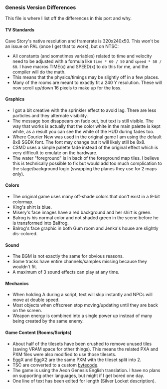 ### Genesis Version Differences
This file is where I list off the differences in this port and why.

#### TV Standards
Cave Story's native resolution and framerate is 320x240x50. This won't be an issue on PAL (once I get that to work), but on NTSC:
 - All constants (and sometimes variables) related to time and velocity need to be adjusted with a formula like `time * 60 / 50` and `speed * 50 / 60`. I have macros TIME(x) and SPEED(x) to do this for me, and the compiler will do the math.
 - This means that the physics/timings may be slightly off in a few places.
 - Many of the rooms are meant to exactly fit a 240 Y resolution. These will now scroll up/down 16 pixels to make up for the loss.

#### Graphics
 - I got a bit creative with the sprinkler effect to avoid lag. There are less particles and they alternate visibility.
 - The message box disappears on fade out, but text is still visible. The way that works is actually that the color white in the main palette is kept white, as a result you can see the white of the HUD during fades too.
 - Where Courier New was used in the original game I am using the default 8x8 SGDK font. The font may change but it will likely still be 8x8.
 - CSMD uses a simple palette fade instead of the original effect which is very difficult to emulate on the hardware.
 - The water "foreground" is in back of the foreground map tiles. I believe this is technically possible to fix but would add too much complication to the stage/background logic (swapping the planes they use for 2 maps only).

#### Colors
 - The original game uses many off-shade colors that don't exist in a 9-bit colormap.
 - King's shirt is blue.
 - Misery's face images have a red background and her shirt is green.
 - Balrog is his normal color and not shaded green in the scene before he is transformed into Balfrog.
 - Balrog's face graphic in both Gum room and Jenka's house are slightly dis-colored.

#### Sound
 - The BGM is not exactly the same for obvious reasons.
 - Some tracks have entire channels/samples missing because they wouldn't fit.
 - A maximum of 3 sound effects can play at any time.

#### Mechanics
 - When holding A during a script, text will skip instantly and NPCs will move at double speed.
 - Most objects when offscreen stop moving/updating until they are back on the screen.
 - Weapon energy is combined into a single power up instead of many being created by the same enemy.

#### Game Content (Rooms/Scripts)
 - About half of the tilesets have been crushed to remove unused tiles (saving VRAM space for other things). This means the related PXA and PXM files were also modified to use those tilesets.
 - EggX and EggX2 are the same PXM with the tileset split into 2.
 - TSC are converted to a custom [bytecode](../tools/tscomp/tscomp.c).
 - The game is using the Aeon Genesis English translation. I have no plans on supporting other languages, but might if I get bored one day.
 - One line of text has been edited for length (Silver Locket description).
